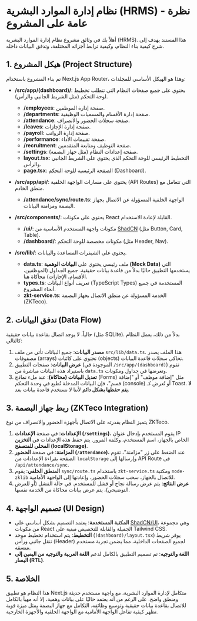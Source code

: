 # نظام إدارة الموارد البشرية (HRMS) - نظرة عامة على المشروع

أهلاً بك في وثائق مشروع نظام إدارة الموارد البشرية (HRMS). هذا المستند يهدف إلى شرح كيفية بناء النظام، وكيفية ترابط أجزائه المختلفة، وتدفق البيانات داخله.

## 1. هيكل المشروع (Project Structure)

تم بناء المشروع باستخدام Next.js App Router، وهذا هو الهيكل الأساسي للمجلدات:

-   **/src/app/(dashboard)/**: يحتوي على جميع صفحات النظام التي تتطلب تخطيط لوحة التحكم (مثل الشريط الجانبي والرأس).
    -   **/employees**: صفحة إدارة الموظفين.
    -   **/departments**: صفحة إدارة الأقسام والمسميات الوظيفية.
    -   **/attendance**: صفحة سجلات الحضور والانصراف.
    -   **/leaves**: صفحة إدارة الإجازات.
    -   **/payroll**: صفحة إدارة الرواتب.
    -   **/performance**: صفحة تقييمات الأداء.
    -   **/recruitment**: صفحة التوظيف ومتابعة المتقدمين.
    -   **/settings**: صفحة إعدادات النظام (مثل جهاز البصمة).
    -   **layout.tsx**: التخطيط الرئيسي للوحة التحكم الذي يحتوي على الشريط الجانبي والرأس.
    -   **page.tsx**: الصفحة الرئيسية للوحة التحكم (Dashboard).

-   **/src/app/api/**: يحتوي على مسارات الواجهة الخلفية (API Routes) التي تتعامل مع منطق الخادم.
    -   **/attendance/sync/route.ts**: الواجهة الخلفية المسؤولة عن الاتصال بجهاز البصمة ومزامنة البيانات.

-   **/src/components/**: يحتوي على مكونات React القابلة لإعادة الاستخدام.
    -   **/ui/**: مكونات واجهة المستخدم الأساسية من [ShadCN](https://ui.shadcn.com/) (مثل Button, Card, Table).
    -   **/dashboard/**: مكونات مخصصة للوحة التحكم (مثل Header, Nav).

-   **/src/lib/**: يحتوي على الشيفرات المساعدة والبيانات.
    -   **data.ts**: ملف رئيسي يحتوي على **البيانات الوهمية (Mock Data)** التي يستخدمها التطبيق حاليًا بدلاً من قاعدة بيانات حقيقية. جميع الجداول (الموظفين، الأقسام، الإجازات) محاكاة هنا.
    -   **types.ts**: تعريف أنواع البيانات (TypeScript Types) المستخدمة في جميع أنحاء المشروع.
    -   **zkt-service.ts**: الخدمة المسؤولة عن منطق الاتصال بجهاز البصمة (ZKTeco).

## 2. تدفق البيانات (Data Flow)

حالياً، لا يوجد اتصال بقاعدة بيانات حقيقية (مثل SQLite). بدلاً من ذلك، يعمل النظام كالتالي:

1.  **مصدر البيانات**: جميع البيانات تأتي من ملف `src/lib/data.ts`. هذا الملف يصدر مصفوفات (arrays) تحتوي على كائنات (objects) تحاكي سجلات قاعدة البيانات.
2.  **عرض البيانات**: صفحات التطبيق (الموجودة في `/src/app/(dashboard)`) تقوم باستيراد هذه البيانات مباشرة من `data.ts` وتعرضها في جداول ومكونات.
3.  **تعديل البيانات (محاكاة)**: عند ملء نماذج (Forms) مثل "إضافة موظف" أو "إضافة قسم"، فإن البيانات المدخلة تُطبع في وحدة التحكم (console) أو تُعرض كـ Toast. **لا يتم حفظها بشكل دائم** لأننا لا نستخدم قاعدة بيانات بعد.

## 3. ربط جهاز البصمة (ZKTeco Integration)

يتميز النظام بقدرته على الاتصال بأجهزة الحضور والانصراف من نوع ZKTeco.

1.  **الإعدادات**: في صفحة **الإعدادات (`/settings`)**، يقوم المستخدم بإدخال عنوان IP الخاص بالجهاز، اسم المستخدم، وكلمة المرور. يتم حفظ هذه الإعدادات في **التخزين المحلي للمتصفح (localStorage)**.
2.  **المزامنة**: في صفحة **الحضور (`/attendance`)**، عند الضغط على زر "مزامنة"، تقوم الصفحة بقراءة الإعدادات من `localStorage` وإرسالها إلى API Route في `/api/attendance/sync`.
3.  **المنطق الخلفي**: يقوم `sync/route.ts` باستخدام `zkt-service.ts` ومكتبة `node-zklib` للاتصال بالجهاز، سحب سجلات الحضور، وإعادتها إلى الواجهة الأمامية.
4.  **عرض النتائج**: يتم عرض رسالة نجاح أو فشل للمستخدم. في حالة الفشل (أو للعرض التوضيحي)، يتم عرض بيانات محاكاة من الخدمة نفسها.

## 4. تصميم الواجهة (UI Design)

-   **المكتبة المستخدمة**: يعتمد التصميم بشكل أساسي على [ShadCN/UI](https://ui.shadcn.com/)، وهي مجموعة من مكونات React الجميلة والقابلة للتخصيص مبنية على Tailwind CSS.
-   **التخطيط**: يتم استخدام تخطيط موحد (`(dashboard)/layout.tsx`) يوفر شريط تنقل جانبي ورأس (Header) لجميع الصفحات الداخلية، مما يضمن تجربة مستخدم متسقة.
-   **اللغة والتوجيه**: تم تصميم التطبيق بالكامل لدعم **اللغة العربية والتوجيه من اليمين إلى اليسار (RTL)**.

## 5. الخلاصة

هذا النظام هو تطبيق Next.js متكامل لإدارة الموارد البشرية، مع واجهة مستخدم حديثة ومنطق واضح. على الرغم من أنه يعتمد حاليًا على بيانات وهمية، إلا أنه مهيأ بالكامل للاتصال بقاعدة بيانات حقيقية وتوسيع وظائفه. التكامل مع جهاز البصمة يمثل ميزة قوية تظهر كيفية تفاعل الواجهة الأمامية مع الواجهة الخلفية والأجهزة الخارجية.
